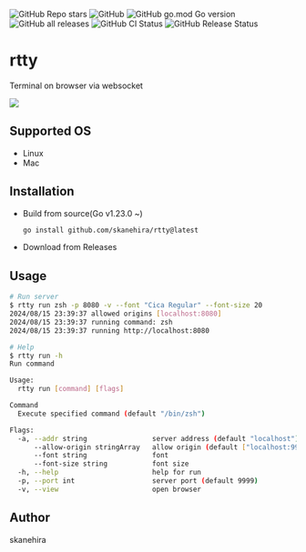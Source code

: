 ![GitHub Repo stars](https://img.shields.io/github/stars/skanehira/rtty?style=social)
![GitHub](https://img.shields.io/github/license/skanehira/rtty)
![GitHub go.mod Go version](https://img.shields.io/github/go-mod/go-version/skanehira/rtty)
![GitHub all releases](https://img.shields.io/github/downloads/skanehira/rtty/total)
![GitHub CI Status](https://img.shields.io/github/actions/workflow/status/skanehira/rtty/ci.yaml?branch=main&label=CI)
![GitHub Release Status](https://img.shields.io/github/v/release/skanehira/rtty)

# rtty
Terminal on browser via websocket

![](https://i.gyazo.com/bc8a484cdbffbf8fd1d6a574f181cb24.png)

## Supported OS
- Linux
- Mac

## Installation
- Build from source(Go v1.23.0 ~)
  ```sh
  go install github.com/skanehira/rtty@latest
  ```
- Download from Releases

## Usage
```sh
# Run server
$ rtty run zsh -p 8080 -v --font "Cica Regular" --font-size 20
2024/08/15 23:39:37 allowed origins [localhost:8080]
2024/08/15 23:39:37 running command: zsh
2024/08/15 23:39:37 running http://localhost:8080

# Help
$ rtty run -h
Run command

Usage:
  rtty run [command] [flags]

Command
  Execute specified command (default "/bin/zsh")

Flags:
  -a, --addr string                server address (default "localhost")
      --allow-origin stringArray   allow origin (default ["localhost:9999"])
      --font string                font
      --font-size string           font size
  -h, --help                       help for run
  -p, --port int                   server port (default 9999)
  -v, --view                       open browser
```

## Author
skanehira

